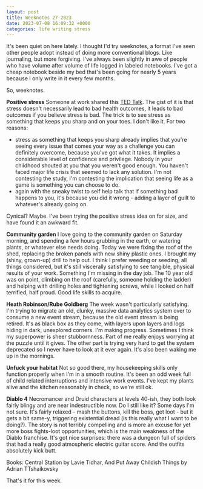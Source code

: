 ```yaml
---
layout: post
title: Weeknotes 27-2023 
date: 2023-07-08 16:09:32 +0000
categories: life writing stress
---
```


It's been quiet on here lately. I thought I'd try weeknotes, a format I've seen other people adopt instead of doing more conventional blogs. Like journaling, but more forgiving. I've always been slightly in awe of people who have volume after volume of life logged in labeled notebooks. I've got a cheap notebook beside my bed that's been going for nearly 5 years because I only write in it every few months.

So, weeknotes.

**Positive stress**
Someone at work shared this [TED Talk](https://www.ted.com/talks/kelly_mcgonigal_how_to_make_stress_your_friend/c). The gist of it is that stress doesn't necessarily lead to bad health outcomes, it leads to bad outcomes if you believe stress is bad. The trick is to see stress as something that keeps you sharp and on your toes.
I don't like it. For two reasons:
* stress as something that keeps you sharp already implies that you're seeing every issue that comes your way as a challenge you can definitely overcome, because you've got what it takes. It implies a considerable level of confidence and privilege. Nobody in your childhood shouted at you that you weren't good enough. You haven't faced major life crisis that seemed to lack any solution. I'm not contesting the study, I'm contesting the implication that seeing life as a game is something you can choose to do.
* again with the sneaky twist to self help talk that if something bad happens to you, it's because you did it wrong - adding a layer of guilt to whatever's already going on.

Cynical? Maybe. I've been trying the positive stress idea on for size, and have found it an awkward fit.

**Community garden**
I love going to the community garden on Saturday morning, and spending a few hours grubbing in the earth, or watering plants, or whatever else needs doing. Today we were fixing the roof of the shed, replacing the broken panels with new shiny plastic ones. I brought my (shiny, grown-up) drill to help out.
I think I prefer weeding or seeding, all things considered, but it's still viscerally satisfying to see tangible, physical results of your work. Something I'm missing in the day job. The 10 year old was on point, climbing on the roof (carefully, someone holding the ladder) and helping with drilling holes and tightening screws, while I looked on half terrified, half proud. Good life skills to acquire.

**Heath Robinson/Rube Goldberg**
The week wasn't particularly satisfying. I'm trying to migrate an old, clunky, massive data analytics system over to consume a new event stream, because the old event stream is being retired. It's as black box as they come, with layers upon layers and logs hiding in dark, unexplored corners. I'm making progress. Sometimes I think my superpower is sheer stubbornness. Part of me really enjoys worrying at the puzzle until it gives. The other part is trying very hard to get the system deprecated so I never have to look at it ever again. It's also been waking me up in the mornings.

**Unfuck your habitat**
Not so good there, my housekeeping skills only function properly when I'm in a smooth routine. It's been an odd week full of child related interruptions and intensive work events. I've kept my plants alive and the kitchen reasonably in check, so we're still ok.

**Diablo 4**
Necromancer and Druid characters at levels 40-ish, they both look fairly blingy and are near indestructible now. Do I still like it? Some days I'm not sure. It's fairly relaxed - mash the buttons, kill the boss, get loot - but it gets a bit same-y, triggering existential dread (is this really what I want to be doing?). The story is not terribly compelling and is more an excuse for yet more boss fights-loot opportunities, which is the main weakness of the Diablo franchise. It's got nice surprises: there was a dungeon full of spiders that had a really good atmospheric electric guitar score. And the outfits absolutely kick butt.

Books: Central Station by Lavie Tidhar, And Put Away Childish Things by Adrian TTshaikovsky

That's it for this week.
